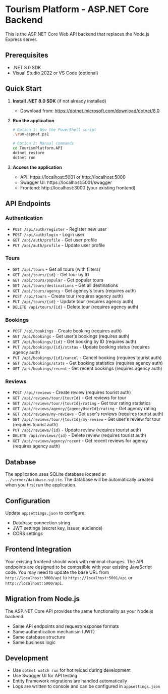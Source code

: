 # Tourism Platform - ASP.NET Core Backend

This is the ASP.NET Core Web API backend that replaces the Node.js Express server.

## Prerequisites

- .NET 8.0 SDK
- Visual Studio 2022 or VS Code (optional)

## Quick Start

1. **Install .NET 8.0 SDK** (if not already installed)
   - Download from: https://dotnet.microsoft.com/download/dotnet/8.0

2. **Run the application**
   ```bash
   # Option 1: Use the PowerShell script
   .\run-aspnet.ps1
   
   # Option 2: Manual commands
   cd TourismPlatform.API
   dotnet restore
   dotnet run
   ```

3. **Access the application**
   - API: https://localhost:5001 or http://localhost:5000
   - Swagger UI: https://localhost:5001/swagger
   - Frontend: http://localhost:3000 (your existing frontend)

## API Endpoints

### Authentication
- `POST /api/auth/register` - Register new user
- `POST /api/auth/login` - Login user
- `GET /api/auth/profile` - Get user profile
- `PUT /api/auth/profile` - Update user profile

### Tours
- `GET /api/tours` - Get all tours (with filters)
- `GET /api/tours/{id}` - Get tour by ID
- `GET /api/tours/popular` - Get popular tours
- `GET /api/tours/destinations` - Get all destinations
- `GET /api/tours/agency` - Get agency's tours (requires auth)
- `POST /api/tours` - Create tour (requires agency auth)
- `PUT /api/tours/{id}` - Update tour (requires agency auth)
- `DELETE /api/tours/{id}` - Delete tour (requires agency auth)

### Bookings
- `POST /api/bookings` - Create booking (requires auth)
- `GET /api/bookings` - Get user's bookings (requires auth)
- `GET /api/bookings/{id}` - Get booking by ID (requires auth)
- `PUT /api/bookings/{id}/status` - Update booking status (requires agency auth)
- `PUT /api/bookings/{id}/cancel` - Cancel booking (requires tourist auth)
- `GET /api/bookings/stats` - Get booking statistics (requires agency auth)
- `GET /api/bookings/recent` - Get recent bookings (requires agency auth)

### Reviews
- `POST /api/reviews` - Create review (requires tourist auth)
- `GET /api/reviews/tour/{tourId}` - Get reviews for tour
- `GET /api/reviews/tour/{tourId}/rating` - Get tour rating statistics
- `GET /api/reviews/agency/{agencyUserId}/rating` - Get agency rating
- `GET /api/reviews/my-reviews` - Get user's reviews (requires tourist auth)
- `GET /api/reviews/tour/{tourId}/my-review` - Get user's review for tour (requires tourist auth)
- `PUT /api/reviews/{id}` - Update review (requires tourist auth)
- `DELETE /api/reviews/{id}` - Delete review (requires tourist auth)
- `GET /api/reviews/agency/recent` - Get recent reviews for agency (requires agency auth)

## Database

The application uses SQLite database located at `../server/database.sqlite`. The database will be automatically created when you first run the application.

## Configuration

Update `appsettings.json` to configure:
- Database connection string
- JWT settings (secret key, issuer, audience)
- CORS settings

## Frontend Integration

Your existing frontend should work with minimal changes. The API endpoints are designed to be compatible with your existing JavaScript code. You may need to update the base URL from `http://localhost:3000/api` to `https://localhost:5001/api` or `http://localhost:5000/api`.

## Migration from Node.js

The ASP.NET Core API provides the same functionality as your Node.js backend:
- Same API endpoints and request/response formats
- Same authentication mechanism (JWT)
- Same database structure
- Same business logic

## Development

- Use `dotnet watch run` for hot reload during development
- Use Swagger UI for API testing
- Entity Framework migrations are handled automatically
- Logs are written to console and can be configured in `appsettings.json`

